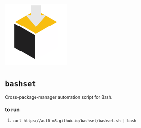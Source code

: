 <p><img src="https://github.com/aut0-m8/bashset/blob/main/.github/bashset.png?raw=true" alt="bashset logo" width="200"></p>

# `bashset`

Cross-package-manager automation script for Bash.

### to run
1. `curl https://aut0-m8.github.io/bashset/bashset.sh | bash`
